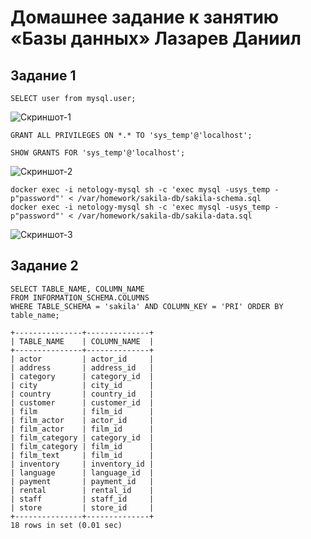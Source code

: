 # Домашнее задание к занятию «Базы данных» Лазарев Даниил
## Задание 1

```SELECT user from mysql.user;```

![Скриншот-1](https://github.com/n123tw/netology-sysadm-db-is/blob/main/12-06/img/1.jpg)

```GRANT ALL PRIVILEGES ON *.* TO 'sys_temp'@'localhost';```

```SHOW GRANTS FOR 'sys_temp'@'localhost';```

![Скриншот-2](https://github.com/n123tw/netology-sysadm-db-is/blob/main/12-06/img/2.jpg)

```
docker exec -i netology-mysql sh -c 'exec mysql -usys_temp -p"password"' < /var/homework/sakila-db/sakila-schema.sql
docker exec -i netology-mysql sh -c 'exec mysql -usys_temp -p"password"' < /var/homework/sakila-db/sakila-data.sql
```

![Скриншот-3](https://github.com/n123tw/netology-sysadm-db-is/blob/main/12-06/img/3.jpg)

## Задание 2

```
SELECT TABLE_NAME, COLUMN_NAME
FROM INFORMATION_SCHEMA.COLUMNS
WHERE TABLE_SCHEMA = 'sakila' AND COLUMN_KEY = 'PRI' ORDER BY table_name;
```

```
+---------------+--------------+
| TABLE_NAME    | COLUMN_NAME  |
+---------------+--------------+
| actor         | actor_id     |
| address       | address_id   |
| category      | category_id  |
| city          | city_id      |
| country       | country_id   |
| customer      | customer_id  |
| film          | film_id      |
| film_actor    | actor_id     |
| film_actor    | film_id      |
| film_category | category_id  |
| film_category | film_id      |
| film_text     | film_id      |
| inventory     | inventory_id |
| language      | language_id  |
| payment       | payment_id   |
| rental        | rental_id    |
| staff         | staff_id     |
| store         | store_id     |
+---------------+--------------+
18 rows in set (0.01 sec)
```